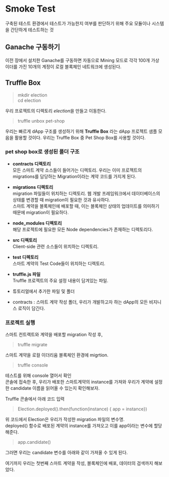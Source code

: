 # Smoke Test  
구축된 테스트 환경에서 테스트가 가능한지 여부를 판단하기 위해 주요 모듈이나 시스템을 간단하게 테스트하는 것  

## Ganache 구동하기  
이전 장에서 설치한 Ganache를 구동하면 자동으로 Mining 모드로 각각 100개 가상 이더를 가진 10개의 계정이 로컬 블록체인 네트워크에 생성된다.  

## Truffle Box  
> mkdir election  
> cd election  

우리 프로젝트의 디렉토리 *election*을 만들고 이동한다.  

> truffle unbox pet-shop  

우리는 빠르게 dApp 구조를 생성하기 위해 **Truffle Box** 라는 dApp 프로젝트 샘플 모음을 활용할 것이다. 우리는 Truffle Box 중 Pet Shop Box를 사용할 것이다.  

### pet shop box로 생성된 폴더 구조  

* **contracts 디렉토리**  
모든 스마트 계약 소스들이 들어가는 디렉토리. 우리는 이미 프로젝트의 migrations를 담당하는 Migration이라는 계약 코드를 가지게 된다.  

* **migrations 디렉토리**  
migration 파일들이 위치하는 디렉토리. 웹 개발 프레임워크에서 데이터베이스의 상태를 변경할 때 migration이 필요한 것과 유사하다.  
스마트 계약을 블록체인에 배포할 때, 이는 블록체인 상태의 업데이트를 의미하기 때문에 migration이 필요하다.  

* **node_modules 디렉토리**  
해당 프로젝트에 필요한 모든 Node dependencies가 존재하는 디렉토리다.  

* **src 디렉토리**  
Client-side 관련 소스들이 위치하는 디렉토리.  

* **test 디렉토리**  
스마트 계약의 Test Code들이 위치하는 디렉토리.  

* **truffle.js 파일**  
Truffle 프로젝트의 주요 설정 내용이 담겨있는 파일.  


+ 튜토리얼에서 추가한 파일 및 폴더  

* contracts : 스마트 계약 작성 폴더, 우리가 개발하고자 하는 dApp의 모든 비지니스 로직이 담긴다.


### 프로젝트 실행  
스마트 컨트랙트와 계약을 배포할 migration 작성 후,  
> truffle migrate  

스마트 계약을 로컬 이더리움 블록체인 환경에 migrtion.  

> truffle console  

테스트를 위해 console 열어서 확인  
콘솔에 접속한 후, 우리가 배포한 스마트계약의 instance를 가져와 우리가 계약에 설정한 candidate 이름을 읽어올 수 있는지 확인해보자.  

Truffle 콘솔에서 아래 코드 입력  
> Election.deployed().then(function(instance) { app = instance})  

위 코드에서 Election은 우리가 작성한 migration 파일의 변수명.  
deployed() 함수로 배포된 계약의 instance를 가져오고 이를 app이라는 변수에 할당해준다.  

> app.candidate()  

그러면 우리는 candidate 변수를 아래와 같이 가져올 수 있게 된다.  


여기까지 우리는 첫번째 스마트 계약을 작성, 블록체인에 배포, 데이터의 검색까지 해보았다.  
